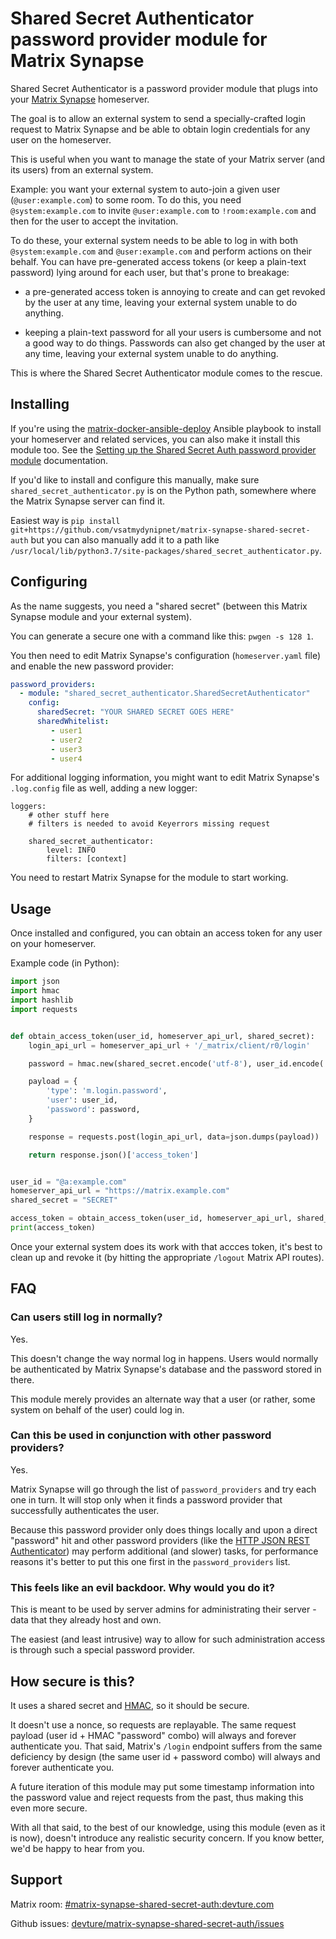 # Shared Secret Authenticator password provider module for Matrix Synapse

Shared Secret Authenticator is a password provider module that plugs into your [Matrix Synapse](https://github.com/matrix-org/synapse) homeserver.

The goal is to allow an external system to send a specially-crafted login request to Matrix Synapse and be able to obtain login credentials for any user on the homeserver.

This is useful when you want to manage the state of your Matrix server (and its users) from an external system.

Example: you want your external system to auto-join a given user (`@user:example.com`) to some room. To do this, you need `@system:example.com` to invite `@user:example.com` to `!room:example.com` and then for the user to accept the invitation.

To do these, your external system needs to be able to log in with both `@system:example.com` and `@user:example.com` and perform actions on their behalf. You can have pre-generated access tokens (or keep a plain-text password) lying around for each user, but that's prone to breakage:

- a pre-generated access token is annoying to create and can get revoked by the user at any time, leaving your external system unable to do anything.

- keeping a plain-text password for all your users is cumbersome and not a good way to do things. Passwords can also get changed by the user at any time, leaving your external system unable to do anything.

This is where the Shared Secret Authenticator module comes to the rescue.


## Installing

If you're using the [matrix-docker-ansible-deploy](https://github.com/spantaleev/matrix-docker-ansible-deploy) Ansible playbook to install your homeserver and related services, you can also make it install this module too. See the [Setting up the Shared Secret Auth password provider module](https://github.com/spantaleev/matrix-docker-ansible-deploy/blob/master/docs/configuring-playbook-shared-secret-auth.md) documentation.

If you'd like to install and configure this manually, make sure `shared_secret_authenticator.py` is on the Python path, somewhere where the Matrix Synapse server can find it.

Easiest way is `pip install git+https://github.com/vsatmydynipnet/matrix-synapse-shared-secret-auth` but you can also manually add it to a path like `/usr/local/lib/python3.7/site-packages/shared_secret_authenticator.py`.


## Configuring

As the name suggests, you need a "shared secret" (between this Matrix Synapse module and your external system).

You can generate a secure one with a command like this: `pwgen -s 128 1`.

You then need to edit Matrix Synapse's configuration (`homeserver.yaml` file) and enable the new password provider:

```yaml
password_providers:
  - module: "shared_secret_authenticator.SharedSecretAuthenticator"
    config:
      sharedSecret: "YOUR SHARED SECRET GOES HERE"
      sharedWhitelist:
         - user1
         - user2
         - user3
         - user4

```

For additional logging information, you might want to edit Matrix Synapse's `.log.config` file as well, adding a new logger:

```
loggers:
    # other stuff here
    # filters is needed to avoid Keyerrors missing request

    shared_secret_authenticator:
        level: INFO
        filters: [context]
```

You need to restart Matrix Synapse for the module to start working.


## Usage

Once installed and configured, you can obtain an access token for any user on your homeserver.

Example code (in Python):

```python
import json
import hmac
import hashlib
import requests


def obtain_access_token(user_id, homeserver_api_url, shared_secret):
    login_api_url = homeserver_api_url + '/_matrix/client/r0/login'

    password = hmac.new(shared_secret.encode('utf-8'), user_id.encode('utf-8'), hashlib.sha512).hexdigest()

    payload = {
        'type': 'm.login.password',
        'user': user_id,
        'password': password,
    }

    response = requests.post(login_api_url, data=json.dumps(payload))

    return response.json()['access_token']


user_id = "@a:example.com"
homeserver_api_url = "https://matrix.example.com"
shared_secret = "SECRET"

access_token = obtain_access_token(user_id, homeserver_api_url, shared_secret)
print(access_token)
```

Once your external system does its work with that accces token, it's best to clean up and revoke it (by hitting the appropriate `/logout` Matrix API routes).


## FAQ

### Can users still log in normally?

Yes.

This doesn't change the way normal log in happens.
Users would normally be authenticated by Matrix Synapse's database and the password stored in there.

This module merely provides an alternate way that a user (or rather, some system on behalf of the user) could log in.


### Can this be used in conjunction with other password providers?

Yes.

Matrix Synapse will go through the list of `password_providers` and try each one in turn.
It will stop only when it finds a password provider that successfully authenticates the user.

Because this password provider only does things locally and upon a direct "password" hit and other password providers (like the [HTTP JSON REST Authenticator](https://github.com/kamax-io/matrix-synapse-rest-auth)) may perform additional (and slower) tasks, for performance reasons it's better to put this one first in the `password_providers` list.


### This feels like an evil backdoor. Why would you do it?

This is meant to be used by server admins for administrating their server - data that they already host and own.

The easiest (and least intrusive) way to allow for such administration access is through such a special password provider.


## How secure is this?

It uses a shared secret and [HMAC](https://en.wikipedia.org/wiki/HMAC), so it should be secure.

It doesn't use a nonce, so requests are replayable. The same request payload (user id + HMAC "password" combo) will always and forever authenticate you. That said, Matrix's `/login` endpoint suffers from the same deficiency by design (the same user id + password combo) will always and forever authenticate you.

A future iteration of this module may put some timestamp information into the password value and reject requests from the past, thus making this even more secure.

With all that said, to the best of our knowledge, using this module (even as it is now), doesn't introduce any realistic security concern. If you know better, we'd be happy to hear from you.


## Support

Matrix room: [#matrix-synapse-shared-secret-auth:devture.com](https://matrix.to/#/#matrix-synapse-shared-secret-auth:devture.com)

Github issues: [devture/matrix-synapse-shared-secret-auth/issues](https://github.com/devture/matrix-synapse-shared-secret-auth/issues)
